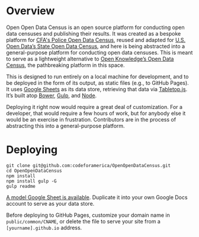 # Overview

Open Open Data Census is an open source platform for conducting open data censuses and publishing their results. It was created as a bespoke platform for [CFA's Police Open Data Census](https://codeforamerica.github.io/PoliceOpenDataCensus/), reused and adapted for [U.S. Open Data’s State Open Data Census](https://census.usopendata.org/), and here is being abstracted into a general-purpose platform for conducting open data censuses. This is meant to serve as a lightweight alternative to [Open Knowledge’s Open Data Census](https://github.com/okfn/opendatacensus), the pathbreaking platform in this space.

This is designed to run entirely on a local machine for development, and to be deployed in the form of its output, as static files (e.g., to GitHub Pages). It uses [Google Sheets](https://www.google.com/sheets/about/) as its data store, retrieving that data via [Tabletop.js](https://github.com/jsoma/tabletop). It’s built atop [Bower](http://bower.io/), [Gulp](http://gulpjs.com/), and [Node](https://nodejs.org/).

Deploying it right now would require a great deal of customization. For a developer, that would require a few hours of work, but for anybody else it would be an exercise in frustration. Contributors are in the process of abstracting this into a general-purpose platform.

# Deploying

```
git clone git@github.com:codeforamerica/OpenOpenDataCensus.git
cd OpenOpenDataCensus
npm install
npm install gulp -G
gulp readme
```

[A model Google Sheet is available](https://docs.google.com/spreadsheets/d/1OhVbryeHBsPjJ3TjjVFlfM552pDKRjiUpTAXQJe9miA/). Duplicate it into your own Google Docs account to serve as your data store.

Before deploying to GitHub Pages, customize your domain name in `public/common/CNAME`, or delete the file to serve your site from a `[yourname].github.io` address.

